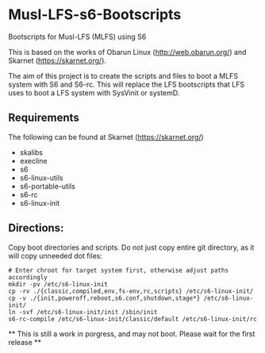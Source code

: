 # Musl-LFS-s6-Bootscripts
Bootscripts for Musl-LFS (MLFS) using S6

This is based on the works of Obarun Linux (http://web.obarun.org/) and Skarnet (https://skarnet.org/).

The aim of this project is to create the scripts and files to boot a MLFS system with S6 and S6-rc. This will replace the LFS bootscripts that LFS uses to boot a LFS system with SysVinit or systemD.

## Requirements

The following can be found at Skarnet (https://skarnet.org/)
  * skalibs
  * execline
  * s6
  * s6-linux-utils
  * s6-portable-utils
  * s6-rc
  * s6-linux-init

## Directions:

Copy boot directories and scripts. Do not just copy entire git directory, as it will copy unneeded dot files:
```
# Enter chroot for target system first, otherwise adjust paths accordingly
mkdir -pv /etc/s6-linux-init
cp -rv ./{classic,compiled,env,fs-env,rc,scripts} /etc/s6-linux-init/
cp -v ./{init,poweroff,reboot,s6.conf,shutdown,stage*} /etc/s6-linux-init/
ln -svf /etc/s6-linux-init/init /sbin/init
s6-rc-compile /etc/s6-linux-init/classic/default /etc/s6-linux-init/rc
```

** This is still a work in porgress, and may not boot. Please wait for the first release **
